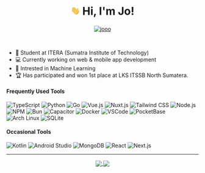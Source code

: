 <h1 align="center"><img src='hi.gif' alt='Hi' width="24"/> Hi, I'm Jo!</h1>

<p align="center">
  <a align="center" href="https://jooo.my.id" target="_blank">
  <img align="center" style="border-radius:2px" src="https://img.shields.io/badge/jooo.my.id-white.svg?style=flat-square&logo=aseprite&logoColor=black" alt="jooo">
  </a>
</p>

<br/>

-   📔 Student at ITERA (Sumatra Institute of Technology)
-   💻 Currently working on web & mobile app development
-   🤖 Intrested in Machine Learning
-   🏆 Has participated and won 1st place at LKS ITSSB North Sumatera.

<h4>Frequently Used Tools</h4>
<p>
<img src="https://img.shields.io/badge/Typescript-%23007ACC.svg?style=flat-square&logo=typescript&logoColor=white" alt="TypeScript">
<img src="https://img.shields.io/badge/python-3670A0?style=flat-square&logo=python&logoColor=ffdd54" alt="Python">
<img src="https://img.shields.io/badge/go-%2300ADD8.svg?style=flat-square&logo=go&logoColor=white" alt="Go">
<img src="https://img.shields.io/badge/Vue.js-4FC08D?style=flat-square&logo=vue.js&logoColor=white" alt="Vue.js">
<img src="https://img.shields.io/badge/Nuxt.js-00C58E?style=flat-square&logo=nuxt.js&logoColor=white" alt="Nuxt.js">
<img src="https://img.shields.io/badge/Tailwindcss-%2338B2AC.svg?style=flat-square&logo=tailwind-css&logoColor=white" alt="Tailwind CSS">
<img src="https://img.shields.io/badge/Node.js-44AA44?style=flat-square&logo=nodedotjs&logoColor=white" alt="Node.js">
<img src="https://img.shields.io/badge/NPM-CB3837?style=flat-square&logo=npm&logoColor=white" alt="NPM">
<img src="https://img.shields.io/badge/Bun-000000?style=flat-square&logo=bun&logoColor=white" alt="Bun">
<img src="https://img.shields.io/badge/Capacitor-119EFF?style=flat-square&logo=capacitor&logoColor=white" alt="Capacitor">
<img src="https://img.shields.io/badge/Docker-2496ED?style=flat-square&logo=docker&logoColor=white" alt="Docker">
<img src="https://img.shields.io/badge/Visual%20Studio%20Code-0078d7.svg?style=flat-square&logo=visual-studio-code&logoColor=white" alt="VSCode">
<img src="https://img.shields.io/badge/PocketBase-white.svg?style=flat-square&logo=pocketbase&logoColor=black" alt="PocketBase">
<img src="https://img.shields.io/badge/Arch%20Linux-1793D1?style=flat-square&logo=arch-linux&logoColor=white" alt="Arch Linux">
<img src="https://img.shields.io/badge/SQLite-003B57?style=flat-square&logo=sqlite&logoColor=white" alt="SQLite">
</p>

<h4>Occasional Tools</h4>
<p>
<img src="https://img.shields.io/badge/kotlin-black.svg?style=flat-square&logo=kotlin&logoColor=orange" alt="Kotlin">
<img src="https://img.shields.io/badge/android%20studio-346ac1?style=flat-square&logo=android%20studio&logoColor=white" alt="Android Studio">
<img src="https://img.shields.io/badge/MongoDB-%234ea94b.svg?style=flat-square&logo=mongodb&logoColor=white" alt="MongoDB">
<img src="https://img.shields.io/badge/react-%2320232a.svg?style=flat-square&logo=react&logoColor=%2361DAFB" alt="React">
<img src="https://img.shields.io/badge/Next-black?style=flat-square&logo=next.js&logoColor=white" alt="Next.js">
</p>

<hr/>

<p align="center">
    <a href="https://github.com/jo0707/">
      <img width=340 align="center" src="https://github-readme-stats.vercel.app/api?username=jo0707&show_icons=true&theme=tokyonight&rank_icon=github&custom_title=Jo's+Github+Stats" />
    </a>
    <a href="https://github.com/jo0707/">
      <img width=288 align="center" src="https://github-readme-stats.vercel.app/api/top-langs?username=jo0707&show_icons=true&theme=tokyonight&locale=en&layout=compact" />
    </a>
</p>
